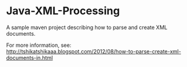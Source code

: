 Java-XML-Processing
===================

A sample maven project describing how to parse and create XML documents.

For more information, see: http://tshikatshikaaa.blogspot.com/2012/08/how-to-parse-create-xml-documents-in.html